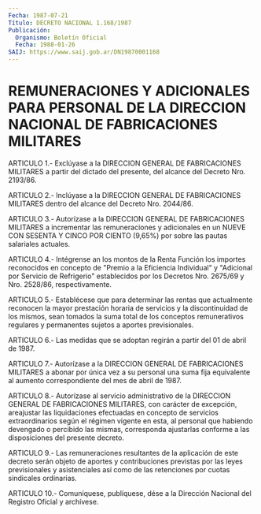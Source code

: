 ```yaml
---
Fecha: 1987-07-21
Título: DECRETO NACIONAL 1.168/1987
Publicación:
  Organismo: Boletín Oficial
  Fecha: 1988-01-26
SAIJ: https://www.saij.gob.ar/DN19870001168
---
```

# REMUNERACIONES Y ADICIONALES PARA PERSONAL DE LA DIRECCION NACIONAL DE FABRICACIONES MILITARES

<a id="1"></a>
ARTICULO 1.- Exclúyase a la DIRECCION GENERAL DE FABRICACIONES MILITARES  a  partir  del  dictado  del  presente,  del alcance del Decreto Nro. 2193/86.

<a id="2"></a>
ARTICULO 2.- Inclúyase a la DIRECCION GENERAL DE FABRICACIONES MILITARES dentro del alcance del Decreto Nro. 2044/86.

<a id="3"></a>
ARTICULO 3.- Autorízase a la DIRECCION GENERAL DE FABRICACIONES MILITARES  a  incrementar  las  remuneraciones  y adicionales en un NUEVE CON SESENTA Y CINCO POR CIENTO (9,65%) por  sobre  las pautas salariales actuales.

<a id="4"></a>
ARTICULO  4.- Intégrense an los montos de la Renta Función los importes  reconocidos  en  concepto  de  "Premio  a  la  Eficiencia Individual"  y  "Adicional por Servicio de Refrigerio" establecidos por los Decretos  Nro.  2675/69  y  Nro.  2528/86, respectivamente.

<a id="5"></a>
ARTICULO  5.-  Establécese  que para determinar las rentas que actualmente reconocen la mayor prestación  horaria  de  servicios y la discontinuidad de los mismos, sean tomados la suma total  de los conceptos  remunerativos  regulares y permanentes sujetos a aportes previsionales.

<a id="6"></a>
ARTICULO 6.- Las medidas que se adoptan regirán a partir del 01 de abril de 1987.

<a id="7"></a>
ARTICULO 7.- Autorízase a la DIRECCION GENERAL DE FABRICACIONES MILITARES  a  abonar  por  única  vez  a  su personal una suma fija equivalente al aumento correspondiente del  mes  de  abril de 1987.

<a id="8"></a>
ARTICULO  8.-  Autorízase  al  servicio  administrativo  de la DIRECCION  GENERAL  DE  FABRICACIONES  MILITARES,  con  carácter de excepción,  areajustar las liquidaciones efectuadas en concepto  de servicios extraordinarios  según  el  régimen  vigente  en esta, al personal que habiendo devengado o percibido las mismas, corresponda  ajustarlas  conforme  a las disposiciones del presente decreto.

<a id="9"></a>
ARTICULO 9.- Las remuneraciones resultantes de la aplicación de este  decreto  serán  objeto  de aportes y contribuciones previstas por  las  leyes  previsionales  y asistenciales  así  como  de  las retenciones por cuotas sindicales ordinarias.

<a id="10"></a>
ARTICULO  10.-  Comuníquese,  publíquese,  dése a la Dirección Nacional del Registro Oficial y archívese.